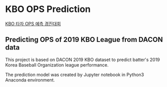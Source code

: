 # KBO OPS Prediction
[KBO 타자 OPS 예측 경진대회](https://dacon.io/competitions/official/62540/overview/description)

## Predicting OPS of 2019 KBO League from DACON data

This project is based on DACON 2019 KBO dataset to predict batter's 2019 Korea Baseball Organization league performance.

The prediction model was created by Jupyter notebook in Python3 Anaconda environment.

